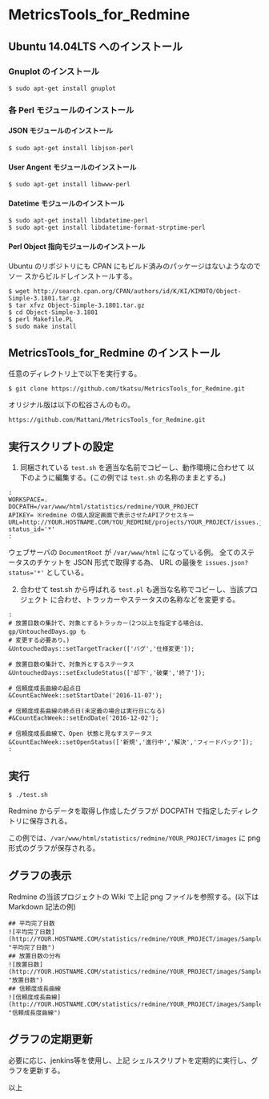 # MetricsTools_for_Redmine

## Ubuntu 14.04LTS へのインストール
### Gnuplot のインストール
  ```
  $ sudo apt-get install gnuplot
  ```

### 各 Perl モジュールのインストール
#### JSON モジュールのインストール
  ```
  $ sudo apt-get install libjson-perl
  ```
#### User Angent モジュールのインストール
  ```
  $ sudo apt-get install libwww-perl
  ```
#### Datetime モジュールのインストール
  ```
  $ sudo apt-get install libdatetime-perl
  $ sudo apt-get install libdatetime-format-strptime-perl
  ```

#### Perl Object 指向モジュールのインストール
  Ubuntu のリポジトリにも CPAN にもビルド済みのパッケージはないようなのでソー
  スからビルドしインストールする。

  ```
  $ wget http://search.cpan.org/CPAN/authors/id/K/KI/KIMOTO/Object-Simple-3.1801.tar.gz
  $ tar xfvz Object-Simple-3.1801.tar.gz
  $ cd Object-Simple-3.1801
  $ perl Makefile.PL
  $ sudo make install
  ```

## MetricsTools_for_Redmine のインストール
  任意のディレクトリ上で以下を実行する。

  ```
  $ git clone https://github.com/tkatsu/MetricsTools_for_Redmine.git
  ```
  オリジナル版は以下の松谷さんのもの。

  ```
  https://github.com/Mattani/MetricsTools_for_Redmine.git
  ```

## 実行スクリプトの設定
  1. 同梱されている `test.sh` を適当な名前でコピーし、動作環境に合わせて
  以下のように編集する。(この例では `test.sh` の名称のままとする。)

  ```
  :
  WORKSPACE=.
  DOCPATH=/var/www/html/statistics/redmine/YOUR_PROJECT
  APIKEY= ※redmine の個人設定画面で表示させたAPIアクセスキー
  URL=http://YOUR.HOSTNAME.COM/YOU_REDMINE/projects/YOUR_PROJECT/issues.json?status_id='*'
  :
  ```
  ウェブサーバの `DocumentRoot` が `/var/www/html` になっている例。
  全てのステータスのチケットを JSON 形式で取得する為、 URL の最後を
  `issues.json?status='*'` としている。

  2. 合わせて test.sh から呼ばれる `test.pl` も適当な名称でコピーし、当該プロジェクト
  に合わせ、トラッカーやステータスの名称などを変更する。

  ```
  :
  # 放置日数の集計で、対象とするトラッカー(2つ以上を指定する場合は、gp/UntouchedDays.gp も
  # 変更する必要あり。)
  &UntouchedDays::setTargetTracker(['バグ','仕様変更']);

  # 放置日数の集計で、対象外とするステータス
  &UntouchedDays::setExcludeStatus(['却下','破棄','終了']);

  # 信頼度成長曲線の起点日
  &CountEachWeek::setStartDate('2016-11-07');

  # 信頼度成長曲線の終点日(未定義の場合は実行日になる)
  #&CountEachWeek::setEndDate('2016-12-02');

  # 信頼度成長曲線で、Open 状態と見なすステータス
  &CountEachWeek::setOpenStatus(['新規','進行中','解決','フィードバック']);
  :
  ```

## 実行

 ```
 $ ./test.sh
 ```
 Redmine からデータを取得し作成したグラフが DOCPATH で指定したディレクトリに保存される。
  
 この例では、`/var/www/html/statistics/redmine/YOUR_PROJECT/images` に png 形式のグラフが保存される。

## グラフの表示
  Redmine の当該プロジェクトの Wiki で上記 png ファイルを参照する。(以下はMarkdown 記法の例)
  ```
  ## 平均完了日数
  ![平均完了日数](http://YOUR.HOSTNAME.COM/statistics/redmine/YOUR_PROJECT/images/Sample_ClosedInEachMonth.png "平均完了日数")
  ## 放置日数の分布
  ![放置日数](http://YOUR.HOSTNAME.COM/statistics/redmine/YOUR_PROJECT/images/Sample_UntouchedDays.png "放置日数")
  ## 信頼度成長曲線
  ![信頼度成長曲線](http://YOUR.HOSTNAME.COM/statistics/redmine/YOUR_PROJECT/images/Sample_CountEachWeek.png "信頼成長度曲線")

  ```
## グラフの定期更新
  必要に応じ、jenkins等を使用し、上記 シェルスクリプトを定期的に実行し、グラフを更新する。
  
以上
